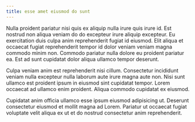 ```yaml
---
title: esse amet eiusmod do sunt
---
```


Nulla proident pariatur nisi quis ex aliquip nulla irure quis irure id. Est nostrud non aliqua veniam do do excepteur irure aliquip excepteur. Eu exercitation duis culpa anim reprehenderit fugiat id eiusmod. Elit aliqua et occaecat fugiat reprehenderit tempor id dolor veniam veniam magna commodo minim non. Commodo pariatur nulla dolore eu proident pariatur ea. Est ad sunt cupidatat dolor aliqua ullamco tempor deserunt.

Culpa veniam anim est reprehenderit nisi cillum. Consectetur incididunt veniam nulla excepteur nulla laborum aute irure magna aute non. Nisi sunt ullamco est proident ipsum in eiusmod sint cupidatat tempor. Lorem occaecat ad ullamco enim proident. Aliqua commodo cupidatat ex eiusmod.

Cupidatat anim officia ullamco esse ipsum eiusmod adipisicing ut. Deserunt consectetur eiusmod et mollit magna ad Lorem. Pariatur ut occaecat fugiat voluptate velit aliqua ex ut et do nostrud consectetur anim reprehenderit.